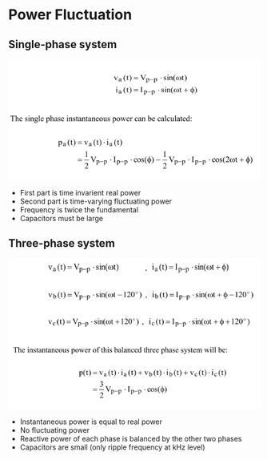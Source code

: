 # Power Fluctuation
## Single-phase system
![](./images/dclink/Singlephase.png)
* First part is time invarient real power
* Second part is time-varying fluctuating power
* Frequency is twice the fundamental
* Capacitors must be large

## Three-phase system
![](./images/dclink/Threephase.png)
* Instantaneous power is equal to real power
* No fluctuating power
* Reactive power of each phase is balanced by the other two phases
* Capacitors are small (only ripple frequency at kHz level)
